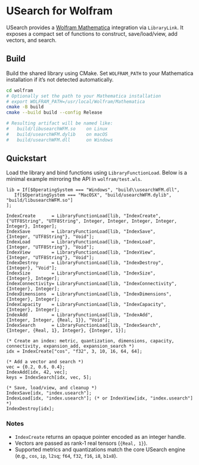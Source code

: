 # USearch for Wolfram

USearch provides a [Wolfram Mathematica](https://www.wolfram.com/mathematica/) integration via `LibraryLink`.
It exposes a compact set of functions to construct, save/load/view, add vectors, and search.

## Build

Build the shared library using CMake. Set `WOLFRAM_PATH` to your Mathematica installation if it’s not detected automatically.

```sh
cd wolfram
# Optionally set the path to your Mathematica installation
# export WOLFRAM_PATH=/usr/local/Wolfram/Mathematica
cmake -B build
cmake --build build --config Release

# Resulting artifact will be named like:
#   build/libusearchWFM.so    on Linux
#   build/usearchWFM.dylib    on macOS
#   build/usearchWFM.dll      on Windows
```

## Quickstart

Load the library and bind functions using `LibraryFunctionLoad`.
Below is a minimal example mirroring the API in `wolfram/test.wls`.

```wolfram
lib = If[$OperatingSystem === "Windows", "build\\usearchWFM.dll",
   If[$OperatingSystem === "MacOSX", "build/usearchWFM.dylib", "build/libusearchWFM.so"]
];

IndexCreate      = LibraryFunctionLoad[lib, "IndexCreate",      {"UTF8String", "UTF8String", Integer, Integer, Integer, Integer, Integer}, Integer];
IndexSave        = LibraryFunctionLoad[lib, "IndexSave",        {Integer, "UTF8String"}, "Void"];
IndexLoad        = LibraryFunctionLoad[lib, "IndexLoad",        {Integer, "UTF8String"}, "Void"];
IndexView        = LibraryFunctionLoad[lib, "IndexView",        {Integer, "UTF8String"}, "Void"];
IndexDestroy     = LibraryFunctionLoad[lib, "IndexDestroy",     {Integer}, "Void"];
IndexSize        = LibraryFunctionLoad[lib, "IndexSize",        {Integer}, Integer];
IndexConnectivity= LibraryFunctionLoad[lib, "IndexConnectivity", {Integer}, Integer];
IndexDimensions  = LibraryFunctionLoad[lib, "IndexDimensions",  {Integer}, Integer];
IndexCapacity    = LibraryFunctionLoad[lib, "IndexCapacity",    {Integer}, Integer];
IndexAdd         = LibraryFunctionLoad[lib, "IndexAdd",         {Integer, Integer, {Real, 1}}, "Void"];
IndexSearch      = LibraryFunctionLoad[lib, "IndexSearch",      {Integer, {Real, 1}, Integer}, {Integer, 1}];

(* Create an index: metric, quantization, dimensions, capacity, connectivity, expansion_add, expansion_search *)
idx = IndexCreate["cos", "f32", 3, 10, 16, 64, 64];

(* Add a vector and search *)
vec = {0.2, 0.6, 0.4};
IndexAdd[idx, 42, vec];
keys = IndexSearch[idx, vec, 5];

(* Save, load/view, and cleanup *)
IndexSave[idx, "index.usearch"];
IndexLoad[idx, "index.usearch"]; (* or IndexView[idx, "index.usearch"] *)
IndexDestroy[idx];
```

### Notes

- `IndexCreate` returns an opaque pointer encoded as an integer handle.
- Vectors are passed as rank‑1 real tensors (`{Real, 1}`).
- Supported metrics and quantizations match the core USearch engine (e.g., `cos`, `ip`, `l2sq`; `f64`, `f32`, `f16`, `i8`, `b1x8`).
